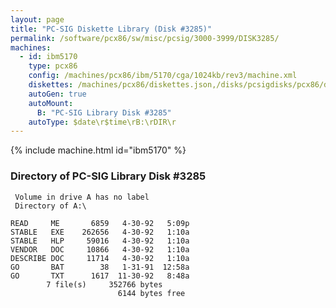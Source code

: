 ```yaml
---
layout: page
title: "PC-SIG Diskette Library (Disk #3285)"
permalink: /software/pcx86/sw/misc/pcsig/3000-3999/DISK3285/
machines:
  - id: ibm5170
    type: pcx86
    config: /machines/pcx86/ibm/5170/cga/1024kb/rev3/machine.xml
    diskettes: /machines/pcx86/diskettes.json,/disks/pcsigdisks/pcx86/diskettes.json
    autoGen: true
    autoMount:
      B: "PC-SIG Library Disk #3285"
    autoType: $date\r$time\rB:\rDIR\r
---
```


{% include machine.html id="ibm5170" %}

### Directory of PC-SIG Library Disk #3285

     Volume in drive A has no label
     Directory of A:\

    READ     ME       6859   4-30-92   5:09p
    STABLE   EXE    262656   4-30-92   1:10a
    STABLE   HLP     59016   4-30-92   1:10a
    VENDOR   DOC     10866   4-30-92   1:10a
    DESCRIBE DOC     11714   4-30-92   1:10a
    GO       BAT        38   1-31-91  12:58a
    GO       TXT      1617  11-30-92   8:48a
            7 file(s)     352766 bytes
                            6144 bytes free
